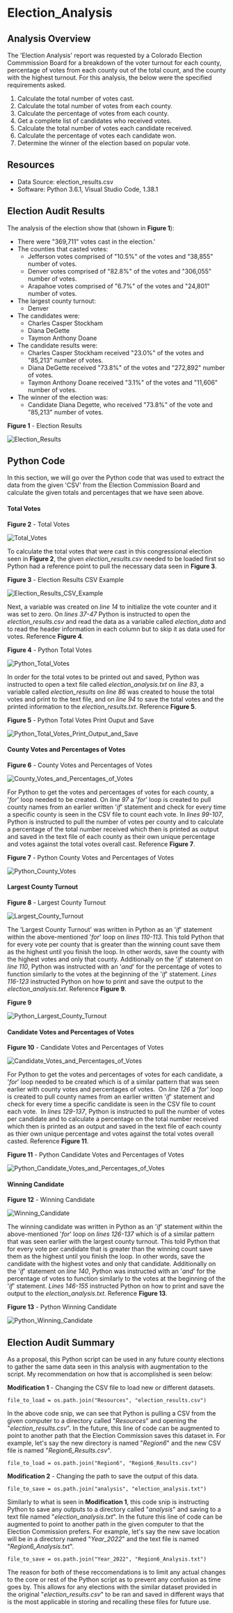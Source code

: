 # Election_Analysis

## Analysis Overview
The 'Election Analysis' report was requested by a Colorado Election Commmission Board for a breakdown of the voter turnout for each county, percentage of votes from each county out of the total count, and the county with the highest turnout.  For this analysis, the below were the specified requirements asked.

1. Calculate the total number of votes cast.
2. Calculate the total number of votes from each county.
3. Calculate the percentage of votes from each county.
4. Get a complete list of candidates who received votes.
5. Calculate the total number of votes each candidate received.
6. Calculate the percentage of votes each candidate won.
7. Determine the winner of the election based on popular vote.

## Resources
- Data Source: election_results.csv
- Software: Python 3.6.1, Visual Studio Code, 1.38.1

## Election Audit Results
The analysis of the election show that (shown in **Figure 1**):
- There were "369,711" votes cast in the election.'
- The counties that casted votes:
  - Jefferson votes comprised of "10.5%" of the votes and "38,855" number of votes.
  - Denver votes comprised of "82.8%" of the votes and "306,055" number of votes.
  - Arapahoe votes comprised of "6.7%" of the votes and "24,801" number of votes.
- The largest county turnout:
  - Denver
- The candidates were:
  - Charles Casper Stockham
  - Diana DeGette
  - Taymon Anthony Doane
- The candidate results were:
  - Charles Casper Stockham received "23.0%" of the votes and "85,213" number of votes.
  - Diana DeGette received "73.8%" of the votes and "272,892" number of votes.
  - Taymon Anthony Doane received "3.1%" of the votes and "11,606" number of votes.
- The winner of the election was:
  - Candidate Diana Degette, who received "73.8%" of the vote and "85,213" number of votes.

**Figure 1** - Election Results

![Election_Results](Images/Election_Results.png)

## Python Code
In this section, we will go over the Python code that was used to extract the data from the given 'CSV' from the Election Commission Board and calculate the given totals and percentages that we have seen above.

#### Total Votes
**Figure 2** - Total Votes

![Total_Votes](Images/Election_Results_Total_Votes.png)

To calculate the total votes that were cast in this congressional election seen in **Figure 2**, the given *election_results.csv* needed to be loaded first so Python had a reference point to pull the necessary data seen in **Figure 3**.

**Figure 3** - Election Results CSV Example

![Election_Results_CSV_Example](Images/Election_Results_csv_Example.png)

Next, a variable was created on *line 14* to initialize the vote counter and it was set to zero.  On *lines 37-47* Python is instructed to open the *election_results.csv* and read the data as a variable called *election_data* and to read the header information in each column but to skip it as data used for votes. Reference **Figure 4**.

**Figure 4** - Python Total Votes

![Python_Total_Votes](Images/Python_Total_Votes_1.png)

In order for the total votes to be printed out and saved, Python was instructed to open a text file called *election_analysis.txt* on *line 83*, a variable called *election_results* on *line 86* was created to house the total votes and print to the text file, and on *line 94* to save the total votes and the printed information to the *election_results.txt*. Reference **Figure 5**.

**Figure 5** - Python Total Votes Print Ouput and Save

![Python_Total_Votes_Print_Output_and_Save](Images/Python_Total_Votes_2.png)

#### County Votes and Percentages of Votes
**Figure 6** - County Votes and Percentages of Votes

![County_Votes_and_Percentages_of_Votes](Images/County_Votes_and_Percentages_of_Votes.png)

For Python to get the votes and percentages of votes for each county, a '_for_' loop needed to be created.  On _line 97_ a '_for_' loop is created to pull county names from an earlier written '_if_' statement and check for every time a specific county is seen in the CSV file to count each vote.  In _lines 99-107_, Python is instructed to pull the number of votes per county and to calculate a percentage of the total number received which then is printed as output and saved in the text file of each county as their own unique percentage and votes against the total votes overall cast. Reference **Figure 7**.

**Figure 7** - Python County Votes and Percentages of Votes

![Python_County_Votes](Images/Python_County_Votes.png)

#### Largest County Turnout
**Figure 8** - Largest County Turnout

![Largest_County_Turnout](Images/Largest_County_Turnout.png)

The 'Largest County Turnout' was written in Python as an '_if_' statement within the above-mentioned '_for_' loop on _lines 110-113_.  This told Python that for every vote per county that is greater than the winning count save them as the highest until you finish the loop.  In other words, save the county with the highest votes and only that county.  Additionally on the '_if_' statement on _line 110_, Python was instructed with an '_and_' for the percentage of votes to function similarly to the votes at the beginning of the '_if_' statement.  _Lines 116-123_ instructed Python on how to print and save the output to the _election_analysis.txt_. Reference **Figure 9**.

**Figure 9**

![Python_Largest_County_Turnout](Images/Python_Largest_County_Turnout.png)

#### Candidate Votes and Percentages of Votes
**Figure 10** - Candidate Votes and Percentages of Votes

![Candidate_Votes_and_Percentages_of_Votes](Images/Candidate_Votes_and_Percentages_of_Votes.png)

For Python to get the votes and percentages of votes for each candidate, a '_for_' loop needed to be created which is of a similar pattern that was seen earlier with county votes and percentages of votes.  On _line 126_ a '_for_' loop is created to pull county names from an earlier written '_if_' statement and check for every time a specific candidate is seen in the CSV file to count each vote.  In _lines 129-137_, Python is instructed to pull the number of votes per candidate and to calculate a percentage on the total number received which then is printed as an output and saved in the text file of each county as thier own unique percentage and votes against the total votes overall casted. Reference **Figure 11**.

**Figure 11** - Python Candidate Votes and Percentages of Votes

![Python_Candidate_Votes_and_Percentages_of_Votes](Images/Python_Candidate_Votes_and_Percentages_of_Votes.png)

#### Winning Candidate
**Figure 12** - Winning Candidate

![Winning_Candidate](Images/Winning_Candidate.png)

The winning candidate was written in Python as an '_if_' statement within the above-mentioned '_for_' loop on _lines 126-137_ which is of a similar pattern that was seen earlier with the largest county turnout.  This told Python that for every vote per candidate that is greater than the winning count save them as the highest until you finish the loop.  In other words, save the candidate with the highest votes and only that candidate.  Additionally on the '_if_' statement on _line 140_, Python was instructed with an '_and_' for the percentage of votes to function similarly to the votes at the beginning of the '_if_' statement.  _Lines 146-155_ instructed Python on how to print and save the output to the _election_analysis.txt_. Reference **Figure 13**.

**Figure 13** - Python Winning Candidate

![Python_Winning_Candidate](Images/Python_Winning_Candidate.png)

## Election Audit Summary

As a proposal, this Python script can be used in any future county elections to gather the same data seen in this analysis with augmentation to the script.  My recommendation on how that is accomplished is seen below:

**Modification 1** - Changing the CSV file to load new or different datasets.
	
	file_to_load = os.path.join("Resources", "election_results.csv")

In the above code snip, we can see that Python is pulling a CSV from the given computer to a directory called "_Resources_" and opening the "_election_results.csv_".  In the future, this line of code can be augmented to point to another path that the Election Commission saves this dataset in.  For example, let's say the new directory is named "_Region6_" and the new CSV file is named "_Region6_Results.csv_".

	file_to_load = os.path.join("Region6", "Region6_Results.csv")

**Modification 2** - Changing the path to save the output of this data.

	file_to_save = os.path.join("analysis", "election_analysis.txt")

Similarly to what is seen in **Modification 1**, this code snip is instructing Python to save any outputs to a directory called "_analysis_" and saving to a text file named "_election_analysis.txt_".  In the future this line of code can be augmented to point to another path in the given computer to that the Election Commission prefers.  For example, let's say the new save location will be in a directory named "_Year_2022_" and the text file is named "_Region6_Analysis.txt_".

	file_to_save = os.path.join("Year_2022", "Region6_Analysis.txt")
	
The reason for both of these reccomendations is to limit any actual changes to the core or rest of the Python script as to prevent any confusion as time goes by.  This allows for any elections with the similar dataset provided in the original "_election_results.csv_" to be ran and saved in different ways that is the most applicable in storing and recalling these files for future use.







